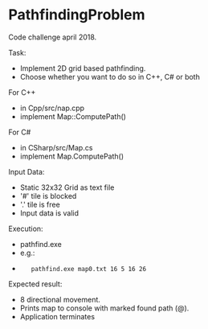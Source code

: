 # PathfindingProblem

Code challenge april 2018.

Task:
- Implement 2D grid based pathfinding.
- Choose whether you want to do so in C++, C# or both

For C++
- in Cpp/src/nap.cpp
- implement Map::ComputePath() 

For C#
- in CSharp/src/Map.cs
- implement Map.ComputePath()

Input Data:
- Static 32x32 Grid as text file
- '#' tile is blocked
- '.' tile is free
- Input data is valid

Execution:
- pathfind.exe <Relative Map Path> <startX> <startY> <endX> <endY>
- e.g.: 
-        pathfind.exe map0.txt 16 5 16 26

Expected result:
- 8 directional movement.
- Prints map to console with marked found path (@). 
- Application terminates 
